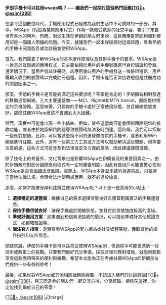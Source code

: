 **伊朗手機卡可以註冊wsapp嗎？——讓我們一起探討這個熱門話題[[TG💪+ @esim1088](https://t.me/s/esim1088)]**

在當今這個數位時代，手機應用程式已經成為我們生活中不可或缺的一部分。其中，WSApp（假設為某款應用程式）作為一款備受歡迎的社交平台，吸引了來自世界各地的用戶。然而，對於生活在伊朗的朋友們來說，這款應用是否能夠順利使用卻是一個讓人困擾的問題。今天，就讓我們一起來詳細探討這個話題，看看伊朗的手機卡究竟能否成功註冊並使用WSApp。

首先，我們需要了解WSApp的基本運作原理以及其對手機卡的要求。WSApp是一款基於互聯網的應用程式，它主要依賴於用戶的手機號碼進行身份驗證和登錄。通常情況下，當用戶嘗試註冊時，該應用會向用戶的手機發送一條驗證短信，用戶需輸入收到的驗證碼以完成註冊過程。因此，手機卡能否正常接收短信是註冊成功的關鍵因素之一。

那麼，伊朗的手機卡是否能夠滿足這些要求呢？答案是肯定的！伊朗擁有相對發達的移動通信網絡，三大主要運營商——MCI、Rightel和MTN Irancel，都能提供穩定的手機服務。這意味著，只要你的手機卡處於正常使用狀態，並且網絡信號良好，那麼註冊WSApp應該不會遇到太大困難。

然而，現實中可能會出現一些小插曲。例如，某些運營商可能會限制國際短信的接收功能，或者由於地區網路問題導致驗證碼無法及時到達。這時候，我們可以採取一些應對措施。比如，可以嘗試更換不同的運營商提供的手機卡，或者利用WiFi網絡進行註冊。此外，還有一些第三方工具或方法可以幫助解決這些問題，但需要注意的是，這些方式可能涉及到法律或安全方面的風險，因此建議謹慎選擇。

除了技術上的考量外，文化背景也是影響WSApp在伊朗普及的重要因素之一。由於伊朗政府對部分國際應用程式有一定的審查制度，因此有些用戶可能會擔心使用WSApp是否會面臨法律風險。實際上，WSApp本身並未被列為違禁品，只要遵守當地法律法規，合理合法地使用該應用，就不必過於擔憂。

那麼，如何才能確保順利註冊並使用WSApp呢？以下是一些實用的小貼士：

1. **選擇穩定的運營商**：根據自己的需求選擇信譽良好且覆蓋範圍廣泛的手機運營商。
2. **保持手機信號良好**：確保手機處於開機狀態，並且位於信號強度較高的區域。
3. **準備好備用方案**：如果遇到短信無法接收的情況，可以提前準備好其他驗證方式，如郵箱驗證等。
4. **關注官方指南**：定期查看WSApp的官方網站或社交媒體賬號，獲取最新的操作指引和支持信息。

總結來說，伊朗的手機卡是可以註冊並使用WSApp的，但過程中可能會遇到一些技術或政策上的挑戰。只要我們做好充分準備，採取合理的應對措施，就能夠輕鬆享受這款應用帶來的便利與樂趣。希望本文能為正在考慮註冊WSApp的伊朗朋友們提供一些有益的參考！

最後，如果你對WSApp或其他相關話題感興趣，不妨加入我們的討論群組[[TG💪+ @esim1088](https://t.me/s/esim1088)]，與志同道合的朋友們一起交流心得，分享經驗。相信在這裡，你一定能找到屬於自己的答案！

[[TG💪+ @esim1088](https://t.me/s/esim1088) ![Image](https://i.postimg.cc/4NQfJmqS/Snipaste-2025-05-13-00-14-12.png)]